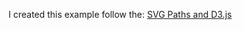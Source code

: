 I created this example follow the: [SVG Paths and D3.js](https://www.dashingd3js.com/svg-paths-and-d3js)
